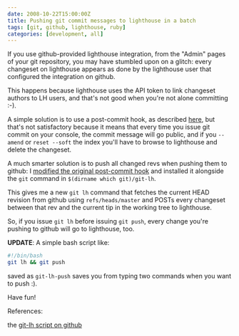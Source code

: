 ```yaml
---
date: 2008-10-22T15:00:00Z
title: Pushing git commit messages to lighthouse in a batch
tags: [git, github, lighthouse, ruby]
categories: [development, all]
---
```


If you use github-provided lighthouse integration, from the "Admin" pages of
your git repository, you may have stumbled upon on a glitch: every changeset on
lighthouse appears as done by the lighthouse user that configured the
integration on github.

This happens because lighthouse uses the API token to link changeset authors to
LH users, and that's not good when you're not alone committing :-).

A simple solution is to use a post-commit hook, as described
[here](http://github.com/guides/integrating-git-commit-messages-in-lighthouse),
but that's not satisfactory because it means that every time you issue git
commit on your console, the commit message will go public, and if you `--amend`
or `reset --soft` the index you'll have to browse to lighthouse and delete the
changeset.

A much smarter solution is to push all changed revs when pushing them to
github: I [modified the original post-commit
hook](http://gist.github.com/53917) and installed it alongside the `git`
command in `$(dirname which git)/git-lh`.

This gives me a new `git lh` command that fetches the current HEAD revision
from github using `refs/heads/master` and POSTs every changeset between that
rev and the current tip in the working tree to lighthouse.

So, if you issue `git lh` before issuing `git push`, every change you're
pushing to github will go to lighthouse, too.

**UPDATE**: A simple bash script like:

```bash
#!/bin/bash
git lh && git push
```

saved as `git-lh-push` saves you from typing two commands when you want to push
:).

Have fun!

References:

the [git-lh script on github](http://gist.github.com/53917)
